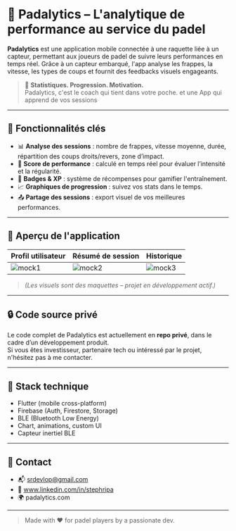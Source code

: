 # 🎾 Padalytics – L'analytique de performance au service du padel

**Padalytics** est une application mobile connectée à une raquette liée à un capteur, permettant aux joueurs de padel de suivre leurs performances en temps réel. Grâce à un capteur embarqué, l'app analyse les frappes, la vitesse, les types de coups et fournit des feedbacks visuels engageants.

> 🚀 **Statistiques. Progression. Motivation.**  
> Padalytics, c'est le coach qui tient dans votre poche. et une App qui apprend de vos sessions

---

## 📱 Fonctionnalités clés

- 📊 **Analyse des sessions** : nombre de frappes, vitesse moyenne, durée, répartition des coups droits/revers, zone d’impact.
- 🧠 **Score de performance** : calculé en temps réel pour évaluer l’intensité et la régularité.
- 🏅 **Badges & XP** : système de récompenses pour gamifier l'entraînement.
- 📈 **Graphiques de progression** : suivez vos stats dans le temps.
- 📤 **Partage des sessions** : export visuel de vos meilleures performances.

---

## 📸 Aperçu de l'application

| Profil utilisateur | Résumé de session | Historique |
|--------------------|------------------|------------|
| ![mock1](mock-profil.png) | ![mock2](mock-recap.png) | ![mock3](mock-history.png) |

> *(Les visuels sont des maquettes – projet en développement actif.)*

---

## 🔒 Code source privé

Le code complet de Padalytics est actuellement en **repo privé**, dans le cadre d’un développement produit.  
Si vous êtes investisseur, partenaire tech ou intéressé par le projet, n'hésitez pas à me contacter.

---

## 🧠 Stack technique

- Flutter (mobile cross-platform)
- Firebase (Auth, Firestore, Storage)
- BLE (Bluetooth Low Energy)
- Chart, animations, custom UI
- Capteur inertiel BLE

---

## 📩 Contact

- 📬 srdevlop@gmail.com
- 💼 www.linkedin.com/in/stephripa
- 🌍 padalytics.com

---

> Made with ❤️ for padel players by a passionate dev.
